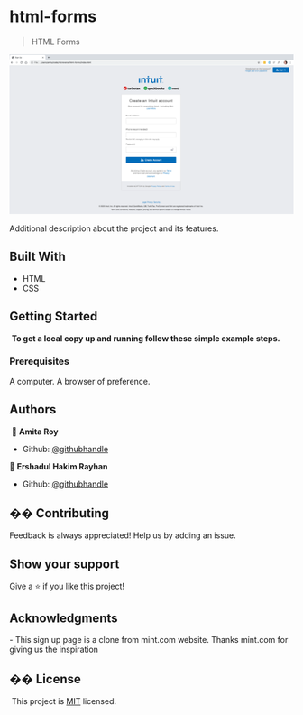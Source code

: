 # html-forms

> HTML Forms

![screenshot](./assets/images/website.png)

Additional description about the project and its features.

## Built With

- HTML
- CSS
  ​

## Getting Started

​
**To get a local copy up and running follow these simple example steps.**
​
​

### Prerequisites

A computer.
A browser of preference.
​

## Authors

​
👤 **Amita Roy**
​

- Github: [@githubhandle](https://github.com/Amita-Roy)

👤 **Ershadul Hakim Rayhan**
​

- Github: [@githubhandle](https://github.com/ershadul1)
  ​

## �� Contributing

​Feedback is always appreciated! Help us by adding an issue.
​

## Show your support

​Give a ⭐️ if you like this project!
​

## Acknowledgments

​- This sign up page is a clone from mint.com website. Thanks mint.com for giving us the inspiration
​

## �� License

​
This project is [MIT](lic.url) licensed.
